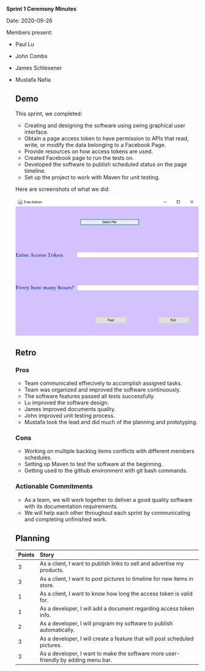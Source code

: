 **Sprint 1 Ceremony Minutes**
  
Date: 2020-09-26

Members present:

* Paul Lu
* John Combs
* James Schlesener
* Mustafa Nafia
  
  ## Demo
  
  This sprint, we completed:
  
  * Creating and designing the software using swing graphical user interface.
  * Obtain a page access token to have permission to APIs that read, write, or modify the data belonging to a Facebook Page.
  * Provide resources on how access tokens are used.
  * Created Facebook page to run the tests on. 
  * Developed the software to publish scheduled status on the page timeline.
  * Set up the project to work with Maven for unit testing. 
 
  Here are screenshots of what we did:
  
  ![](images/interface.png)

  ## Retro
  
  
  
  ### Pros
  
  * Team communicated effiecively to accomplish assigned tasks.
  * Team was organized and improved the software continuously.
  * The software features passed all tests successfully.
  * Lu improved the software design.
  * James improved documents quality.
  * John improved unit testing process.
  * Mustafa took the lead and did much of the planning and prototyping.

  
  ### Cons
  
  * Working on multiple backlog items conflicts with different members schedules.
  * Setting up Maven to test the software at the beginning.
  * Getting used to the github environment with git bash commands.
  
  ### Actionable Commitments
  
  * As a team, we will work together to deliver a good quality software with its documentation requirements.
  * We will help each other throughout each sprint by communicating and completing unfinished work. 
  
  ## Planning
  
  Points | Story
  -------|--------
    3    | As a client, I want to publish links to sell and advertise my products.
    3    | As a client, I want to post pictures to timeline for new items in store.
    1    | As a client, I want to know how long the access token is valid for.
    1    | As a developer, I will add a document regarding access token info.
    2    | As a developer, I will program my software to publish automatically.
    3    | As a developer, I will create a feature that will post scheduled pictures.
    3    | As a developer, I want to make the software more user-friendly by adding menu bar.
   